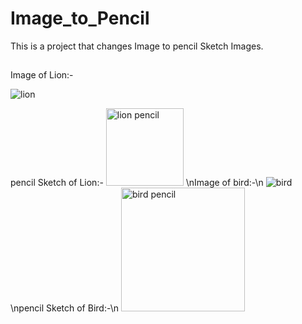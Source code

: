 # Image_to_Pencil

This is a project that changes Image to pencil Sketch Images.
##
Image of Lion:-

![lion](https://github.com/pspr22/Image_to_Pencil/assets/124857610/39271f93-4c35-4ba2-89bf-da24e1233242)

pencil Sketch of Lion:-
<img width="124" alt="lion pencil" src="https://github.com/pspr22/Image_to_Pencil/assets/124857610/e9f3d326-20b9-42ba-b49e-30e54f5d7036">
\nImage of bird:-\n
![bird](https://github.com/pspr22/Image_to_Pencil/assets/124857610/ce601700-cada-486e-8850-e787411579b3)
\npencil Sketch of Bird:-\n
<img width="198" alt="bird pencil" src="https://github.com/pspr22/Image_to_Pencil/assets/124857610/90e2bad0-3ead-4a4a-8109-0c9f444e34f7">
